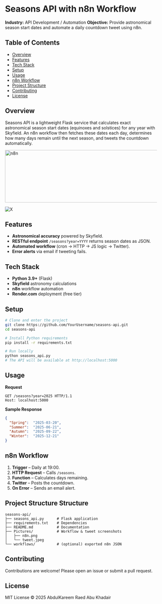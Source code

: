 # Seasons API with n8n Workflow

**Industry:** API Development / Automation
**Objective:** Provide astronomical season start dates and automate a daily countdown tweet using n8n.

## Table of Contents

* [Overview](#overview)
* [Features](#features)
* [Tech Stack](#tech-stack)
* [Setup](#setup)
* [Usage](#usage)
* [n8n Workflow](#n8n-workflow)
* [Project Structure](#project-structure)
* [Contributing](#contributing)
* [License](#license)

## Overview

Seasons API is a lightweight Flask service that calculates exact astronomical season start dates (equinoxes and solstices) for any year with Skyfield. An n8n workflow then fetches these dates each day, determines how many days remain until the next season, and tweets the countdown automatically.

<img width="698" height="173" alt="n8n" src="https://github.com/user-attachments/assets/a744b6e5-5e24-4bb9-b774-609619c0eb93" />


![X](https://github.com/user-attachments/assets/8d6a25af-b620-4dd7-9f8e-132201a1b8d6)




## Features

* **Astronomical accuracy** powered by Skyfield.
* **RESTful endpoint** `/seasons?year=YYYY` returns season dates as JSON.
* **Automated workflow** (cron → HTTP → JS logic → Twitter).
* **Error alerts** via email if tweeting fails.

## Tech Stack

* **Python 3.9+** (Flask)
* **Skyfield** astronomy calculations
* **n8n** workflow automation
* **Render.com** deployment (free tier)

## Setup

```bash
# Clone and enter the project
git clone https://github.com/YourUsername/seasons-api.git
cd seasons-api

# Install Python requirements
pip install -r requirements.txt

# Run locally
python seasons_api.py
# The API will be available at http://localhost:5000
```

## Usage

**Request**

```http
GET /seasons?year=2025 HTTP/1.1
Host: localhost:5000
```

**Sample Response**

```json
{
  "Spring":  "2025-03-20",
  "Summer":  "2025-06-21",
  "Autumn":  "2025-09-22",
  "Winter":  "2025-12-21"
}
```

## n8n Workflow

1. **Trigger** – Daily at 19:00.
2. **HTTP Request** – Calls `/seasons`.
3. **Function** – Calculates days remaining.
4. **Twitter** – Posts the countdown.
5. **On Error** – Sends an email alert.

## Project Structure Structure

```
seasons-api/
├── seasons_api.py      # Flask application
├── requirements.txt    # Dependencies
├── README.md           # Documentation
├── Pictures/           # Workflow & tweet screenshots
│   ├── n8n.png
│   └── tweet.jpeg
└── workflows/          # (optional) exported n8n JSON
```

## Contributing

Contributions are welcome! Please open an issue or submit a pull request.

## License

MIT License © 2025 AbdulKareem Raed Abu Khadair
